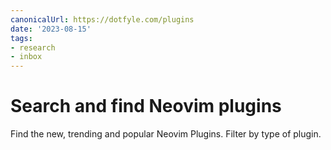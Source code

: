 ```yaml
---
canonicalUrl: https://dotfyle.com/plugins
date: '2023-08-15'
tags:
- research
- inbox
---
```


# Search and find Neovim plugins

Find the new, trending and popular Neovim Plugins. Filter by type of plugin.